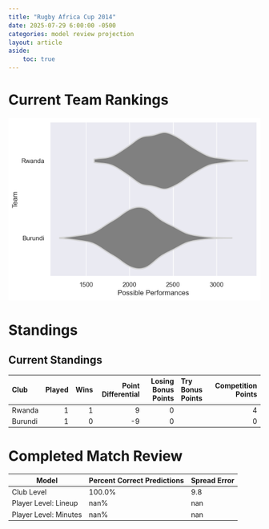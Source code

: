 ```yaml
---  
title: "Rugby Africa Cup 2014"  
date: 2025-07-29 6:00:00 -0500  
categories: model review projection  
layout: article  
aside:  
    toc: true  
---
```

# Current Team Rankings


![Club Rankings](plots/rankings_Rugby_Africa_Cup_2014.png)
# Standings

## Current Standings


| Club    |   Played |   Wins |   Point Differential |   Losing Bonus Points | Try Bonus Points   |   Competition Points |
|:--------|---------:|-------:|---------------------:|----------------------:|:-------------------|---------------------:|
| Rwanda  |        1 |      1 |                    9 |                     0 |                    |                    4 |
| Burundi |        1 |      0 |                   -9 |                     0 |                    |                    0 |



# Completed Match Review


| Model | Percent Correct Predictions | Spread Error |
| ------ | ------ | ------ |
| Club Level | 100.0% | 9.8 |
| Player Level: Lineup | nan% | nan |
| Player Level: Minutes | nan% | nan |

